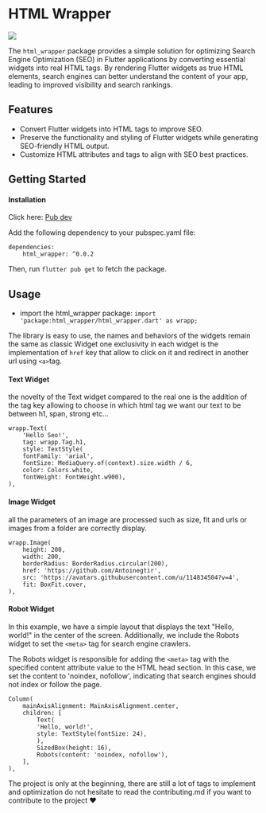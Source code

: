 # HTML Wrapper

<img href="http://flutter-seo.web.app" src="https://flutter-seo.web.app/assets/assets/wrapp.png"></img>

The `html_wrapper` package provides a simple solution for optimizing Search Engine Optimization (SEO) in Flutter applications by converting essential widgets into real HTML tags. By rendering Flutter widgets as true HTML elements, search engines can better understand the content of your app, leading to improved visibility and search rankings.

## Features

- Convert Flutter widgets into HTML tags to improve SEO.
- Preserve the functionality and styling of Flutter widgets while generating SEO-friendly HTML output.
- Customize HTML attributes and tags to align with SEO best practices.

## Getting Started

#### Installation

Click here: <a href="https://pub.dev/packages/html_wrapper">Pub dev</a>

Add the following dependency to your pubspec.yaml file:

```
dependencies:
    html_wrapper: ^0.0.2
```

Then, run `flutter pub get` to fetch the package.

## Usage

- import the html_wrapper package: ```import 'package:html_wrapper/html_wrapper.dart' as wrapp;```

The library is easy to use, the names and behaviors of the widgets remain the same as classic Widget one exclusivity in each widget is the implementation of `href` key that allow to click on it and redirect in another url using `<a>`tag.

#### Text Widget

the novelty of the Text widget compared to the real one is the addition of the tag key allowing to choose in which html tag we want our text to be between h1, span, strong etc...

```
wrapp.Text(
    'Hello Seo!',
    tag: wrapp.Tag.h1,
    style: TextStyle(
    fontFamily: 'arial',
    fontSize: MediaQuery.of(context).size.width / 6,
    color: Colors.white,
    fontWeight: FontWeight.w900),
),
```

#### Image Widget

all the parameters of an image are processed such as size, fit and urls or images from a folder are correctly display.

```
wrapp.Image(
    height: 200,
    width: 200,
    borderRadius: BorderRadius.circular(200),
    href: 'https://github.com/Antoinegtir',
    src: 'https://avatars.githubusercontent.com/u/114834504?v=4',
    fit: BoxFit.cover,
),
```

#### Robot Widget

In this example, we have a simple layout that displays the text "Hello, world!" in the center of the screen. Additionally, we include the Robots widget to set the `<meta>` tag for search engine crawlers.

The Robots widget is responsible for adding the `<meta>` tag with the specified content attribute value to the HTML head section. In this case, we set the content to 'noindex, nofollow', indicating that search engines should not index or follow the page.

```
Column(
    mainAxisAlignment: MainAxisAlignment.center,
    children: [
        Text(
        'Hello, world!',
        style: TextStyle(fontSize: 24),
        ),
        SizedBox(height: 16),
        Robots(content: 'noindex, nofollow'),
    ],
),
```

The project is only at the beginning, there are still a lot of tags to implement and optimization do not hesitate to read the contributing.md if you want to contribute to the project ❤️